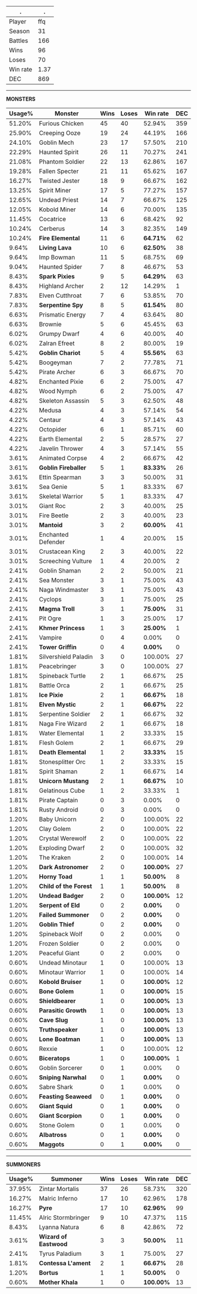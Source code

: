 .|.
|-|-
Player|ffq
Season|31
Battles|166
Wins|96
Loses|70
Win rate|1.37
DEC|869

---
**MONSTERS**

Usage%|Monster|Wins|Loses|Win rate|DEC|
-|-|-|-|-|-|
51.20%|Furious Chicken|45|40|52.94%|359|
25.90%|Creeping Ooze|19|24|44.19%|166|
24.10%|Goblin Mech|23|17|57.50%|210|
22.29%|Haunted Spirit|26|11|70.27%|241|
21.08%|Phantom Soldier|22|13|62.86%|167|
19.28%|Fallen Specter|21|11|65.62%|167|
16.27%|Twisted Jester|18|9|66.67%|162|
13.25%|Spirit Miner|17|5|77.27%|157|
12.65%|Undead Priest|14|7|66.67%|125|
12.05%|Kobold Miner|14|6|70.00%|135|
11.45%|Cocatrice|13|6|68.42%|92|
10.24%|Cerberus|14|3|82.35%|149|
10.24%|**Fire Elemental**|11|6|**64.71%**|62|
9.64%|**Living Lava**|10|6|**62.50%**|38|
9.64%|Imp Bowman|11|5|68.75%|69|
9.04%|Haunted Spider|7|8|46.67%|53|
8.43%|**Spark Pixies**|9|5|**64.29%**|63|
8.43%|Highland Archer|2|12|14.29%|1|
7.83%|Elven Cutthroat|7|6|53.85%|70|
7.83%|**Serpentine Spy**|8|5|**61.54%**|80|
6.63%|Prismatic Energy|7|4|63.64%|80|
6.63%|Brownie|5|6|45.45%|63|
6.02%|Grumpy Dwarf|4|6|40.00%|40|
6.02%|Zalran Efreet|8|2|80.00%|19|
5.42%|**Goblin Chariot**|5|4|**55.56%**|63|
5.42%|Boogeyman|7|2|77.78%|71|
5.42%|Pirate Archer|6|3|66.67%|70|
4.82%|Enchanted Pixie|6|2|75.00%|47|
4.82%|Wood Nymph|6|2|75.00%|47|
4.82%|Skeleton Assassin|5|3|62.50%|48|
4.22%|Medusa|4|3|57.14%|54|
4.22%|Centaur|4|3|57.14%|43|
4.22%|Octopider|6|1|85.71%|60|
4.22%|Earth Elemental|2|5|28.57%|27|
4.22%|Javelin Thrower|4|3|57.14%|55|
3.61%|Animated Corpse|4|2|66.67%|42|
3.61%|**Goblin Fireballer**|5|1|**83.33%**|26|
3.61%|Ettin Spearman|3|3|50.00%|31|
3.61%|Sea Genie|5|1|83.33%|67|
3.61%|Skeletal Warrior|5|1|83.33%|47|
3.01%|Giant Roc|2|3|40.00%|25|
3.01%|Fire Beetle|2|3|40.00%|23|
3.01%|**Mantoid**|3|2|**60.00%**|41|
3.01%|Enchanted Defender|1|4|20.00%|15|
3.01%|Crustacean King|2|3|40.00%|22|
3.01%|Screeching Vulture|1|4|20.00%|2|
2.41%|Goblin Shaman|2|2|50.00%|21|
2.41%|Sea Monster|3|1|75.00%|43|
2.41%|Naga Windmaster|3|1|75.00%|43|
2.41%|Cyclops|3|1|75.00%|25|
2.41%|**Magma Troll**|3|1|**75.00%**|31|
2.41%|Pit Ogre|1|3|25.00%|17|
2.41%|**Khmer Princess**|1|3|**25.00%**|1|
2.41%|Vampire|0|4|0.00%|0|
2.41%|**Tower Griffin**|0|4|**0.00%**|0|
1.81%|Silvershield Paladin|3|0|100.00%|27|
1.81%|Peacebringer|3|0|100.00%|27|
1.81%|Spineback Turtle|2|1|66.67%|25|
1.81%|Battle Orca|2|1|66.67%|25|
1.81%|**Ice Pixie**|2|1|**66.67%**|18|
1.81%|**Elven Mystic**|2|1|**66.67%**|22|
1.81%|Serpentine Soldier|2|1|66.67%|32|
1.81%|Naga Fire Wizard|2|1|66.67%|18|
1.81%|Water Elemental|1|2|33.33%|15|
1.81%|Flesh Golem|2|1|66.67%|29|
1.81%|**Death Elemental**|1|2|**33.33%**|15|
1.81%|Stonesplitter Orc|1|2|33.33%|15|
1.81%|Spirit Shaman|2|1|66.67%|14|
1.81%|**Unicorn Mustang**|2|1|**66.67%**|10|
1.81%|Gelatinous Cube|1|2|33.33%|1|
1.81%|Pirate Captain|0|3|0.00%|0|
1.81%|Rusty Android|0|3|0.00%|0|
1.20%|Baby Unicorn|2|0|100.00%|22|
1.20%|Clay Golem|2|0|100.00%|22|
1.20%|Crystal Werewolf|2|0|100.00%|22|
1.20%|Exploding Dwarf|2|0|100.00%|32|
1.20%|The Kraken|2|0|100.00%|14|
1.20%|**Dark Astronomer**|2|0|**100.00%**|27|
1.20%|**Horny Toad**|1|1|**50.00%**|8|
1.20%|**Child of the Forest**|1|1|**50.00%**|8|
1.20%|**Undead Badger**|2|0|**100.00%**|12|
1.20%|**Serpent of Eld**|0|2|**0.00%**|0|
1.20%|**Failed Summoner**|0|2|**0.00%**|0|
1.20%|**Goblin Thief**|0|2|**0.00%**|0|
1.20%|Spineback Wolf|0|2|0.00%|0|
1.20%|Frozen Soldier|0|2|0.00%|0|
1.20%|Peaceful Giant|0|2|0.00%|0|
0.60%|Undead Minotaur|1|0|100.00%|13|
0.60%|Minotaur Warrior|1|0|100.00%|14|
0.60%|**Kobold Bruiser**|1|0|**100.00%**|12|
0.60%|**Bone Golem**|1|0|**100.00%**|15|
0.60%|**Shieldbearer**|1|0|**100.00%**|13|
0.60%|**Parasitic Growth**|1|0|**100.00%**|13|
0.60%|**Cave Slug**|1|0|**100.00%**|13|
0.60%|**Truthspeaker**|1|0|**100.00%**|13|
0.60%|**Lone Boatman**|1|0|**100.00%**|13|
0.60%|Rexxie|1|0|100.00%|12|
0.60%|**Biceratops**|1|0|**100.00%**|1|
0.60%|Goblin Sorcerer|0|1|0.00%|0|
0.60%|**Sniping Narwhal**|0|1|**0.00%**|0|
0.60%|Sabre Shark|0|1|0.00%|0|
0.60%|**Feasting Seaweed**|0|1|**0.00%**|0|
0.60%|**Giant Squid**|0|1|**0.00%**|0|
0.60%|**Giant Scorpion**|0|1|**0.00%**|0|
0.60%|Stone Golem|0|1|0.00%|0|
0.60%|**Albatross**|0|1|**0.00%**|0|
0.60%|**Maggots**|0|1|**0.00%**|0|

---
**SUMMONERS**

Usage%|Summoner|Wins|Loses|Win rate|DEC|
-|-|-|-|-|-|
37.95%|Zintar Mortalis|37|26|58.73%|320|
16.27%|Malric Inferno|17|10|62.96%|178|
16.27%|**Pyre**|17|10|**62.96%**|99|
11.45%|Alric Stormbringer|9|10|47.37%|115|
8.43%|Lyanna Natura|6|8|42.86%|72|
3.61%|**Wizard of Eastwood**|3|3|**50.00%**|11|
2.41%|Tyrus Paladium|3|1|75.00%|27|
1.81%|**Contessa L'ament**|2|1|**66.67%**|28|
1.20%|**Bortus**|1|1|**50.00%**|0|
0.60%|**Mother Khala**|1|0|**100.00%**|13|
